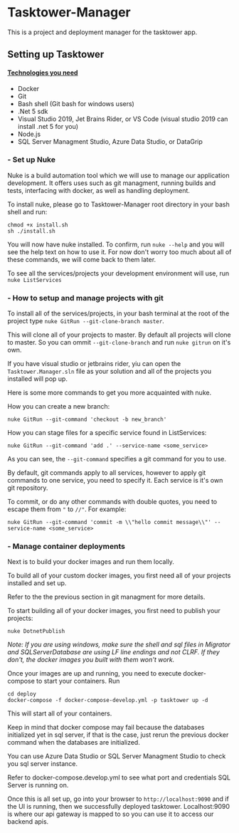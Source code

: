# Tasktower-Manager
This is a project and deployment manager for the tasktower app.

## Setting up Tasktower
#### <ins>Technologies you need</ins>
- Docker
- Git
- Bash shell (Git bash for windows users)
- .Net 5 sdk 
- Visual Studio 2019, Jet Brains Rider, or VS Code (visual studio 2019 can install .net 5 for you)
- Node.js
- SQL Server Managment Studio, Azure Data Studio, or DataGrip

### - Set up Nuke
Nuke is a build automation tool which we will use to manage our application development.
It offers uses such as git managment, running builds and tests, interfacing with docker, 
as well as handling deployment.

To install nuke, please go to Tasktower-Manager root directory in your bash shell and run:
```shell
chmod +x install.sh 
sh ./install.sh
```
You will now have nuke installed.
To confirm, run `nuke --help` and you will see the help text on how to use it.
For now don't worry too much about all of these commands, we will come back to them later.

To see all the services/projects your development environment will use, 
run `nuke ListServices`

### - How to setup and manage projects with git 

To install all of the services/projects, in your bash terminal 
at the root of the project type `nuke GitRun --git-clone-branch master`.

This will clone all of your projects to master. By default all projects
will clone to master. So you can ommit `--git-clone-branch` and run `nuke gitrun`
on it's own.

If you have visual studio or jetbrains rider, yiu can open the 
`Tasktower.Manager.sln` file as your solution and all of the projects 
you installed will pop up.

Here is some more commands to get you more acquainted with nuke.

How you can create a new branch:
```shell
nuke GitRun --git-command 'checkout -b new_branch'
```

How you can stage files for a specific service found in ListServices:
```shell
nuke GitRun --git-command 'add .' --service-name <some_service>
```

As you can see, the `--git-command` specifies a git command for you to use.

By default, git commands apply to all services, however to apply git commands
to one service, you need to specify it. Each service is it's own git repository.

To commit, or do any other commands with double quotes, you need to escape them from `"` to `//"`.
For example:

```shell
nuke GitRun --git-command 'commit -m \\"hello commit message\\"' --service-name <some_service>
```

### - Manage container deployments

Next is to build your docker images and run them locally. 

To build all of your custom docker images, you first need all of your 
projects installed and set up. 

Refer to the the previous section in git managment for more details.

To start building all of your docker images, you first need to publish 
your projects:
```shell
nuke DotnetPublish
```

_Note: If you are using windows, make sure the shell and sql files
in Migrator and SQLServerDatabase are using LF line endings and not CLRF. 
If they don't, the docker images you built with them won't work._

Once your images are up and running, you need to execute docker-compose
to start your containers. Run 
```shell
cd deploy
docker-compose -f docker-compose-develop.yml -p tasktower up -d
```

This will start all of your containers.

Keep in mind that docker compose may fail because the databases initialized yet in sql server,
if that is the case, just rerun the previous docker command when the databases are initialized.

You can use Azure Data Studio or SQL Server Managment Studio to check you sql server instance.

Refer to docker-compose.develop.yml to see what port and credentials SQL Server is running on.

Once this is all set up, go into your browser to `http://localhost:9090` and if the UI is running, then we successfully 
deployed tasktower. Localhost:9090 is where our api gateway is mapped to so you can use it to access our backend apis.
